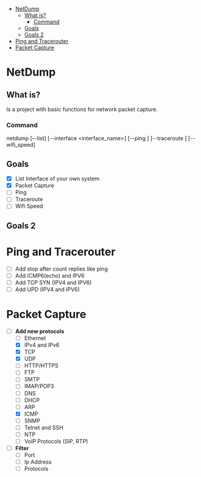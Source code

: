 <!--toc:start-->
- [NetDump](#netdump)
  - [What is?](#what-is)
    - [Command](#command)
  - [Goals](#goals)
  - [Goals 2](#goals-2)
- [Ping and Tracerouter](#ping-and-tracerouter)
- [Packet Capture](#packet-capture)
<!--toc:end-->

# NetDump

## What is?
Is a project with basic functions for network packet capture.

### Command
netdump [--list] [--interface <interface_name>] [--ping <ip>] [--traceroute <ip>] [--wifi_speed]

## Goals
- [x] List Interface of your own system
- [x] Packet Capture
- [ ] Ping
- [ ] Traceroute
- [ ] Wifi Speed 

## Goals 2
# Ping and Tracerouter
- [ ] Add stop after count replies like ping 
- [ ] Add ICMP6(echo) and IPV6
- [ ] Add TCP SYN (IPV4 and IPV6)
- [ ] Add UPD (IPV4 and IPV6)

# Packet Capture 
- [ ] **Add new protocols** 
  - [ ] Ethernet
  - [x] IPv4 and IPv6
  - [x] TCP
  - [x] UDP
  - [ ] HTTP/HTTPS
  - [ ] FTP
  - [ ] SMTP
  - [ ] IMAP/POP3
  - [ ] DNS
  - [ ] DHCP
  - [ ] ARP
  - [x] ICMP
  - [ ] SNMP
  - [ ] Telnet and SSH
  - [ ] NTP
  - [ ] VoIP Protocols (SIP, RTP)
   
- [ ] **Filter** 
  - [ ] Port
  - [ ] Ip Address 
  - [ ] Protocols
